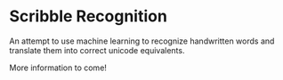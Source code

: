 Scribble Recognition
====================

An attempt to use machine learning to recognize handwritten words and translate them into correct unicode equivalents.

More information to come!
